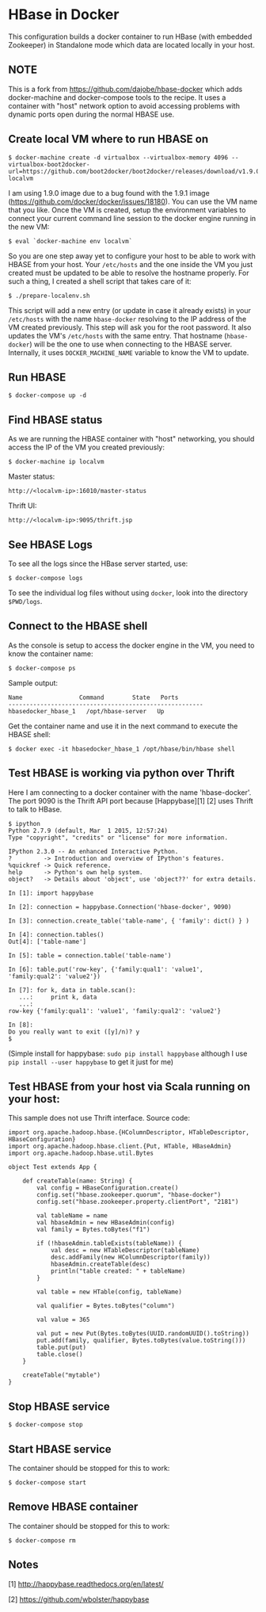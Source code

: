 HBase in Docker
===============

This configuration builds a docker container to run HBase (with
embedded Zookeeper) in Standalone mode which data are located locally in your host.

NOTE
----

This is a fork from https://github.com/dajobe/hbase-docker which adds docker-machine and docker-compose tools to the recipe. It uses a container with "host" network option to avoid accessing problems with dynamic ports open during the normal HBASE use.

Create local VM where to run HBASE on
-------------------------------------

    $ docker-machine create -d virtualbox --virtualbox-memory 4096 --virtualbox-boot2docker-url=https://github.com/boot2docker/boot2docker/releases/download/v1.9.0/boot2docker.iso localvm

I am using 1.9.0 image due to a bug found with the 1.9.1 image (https://github.com/docker/docker/issues/18180).
You can use the VM name that you like. Once the VM is created, setup the environment variables to connect your current command line session to the docker engine running in the new VM:

    $ eval `docker-machine env localvm`

So you are one step away yet to configure your host to be able to work with HBASE from your host. Your `/etc/hosts` and the one inside the VM you just created must be updated to be able to resolve the hostname properly. For such a thing, I created a shell script that takes care of it:

    $ ./prepare-localenv.sh

This script will add a new entry (or update in case it already exists) in your `/etc/hosts` with the name `hbase-docker` resolving to the IP address of the VM created previously. This step will ask you for the root password. It also updates the VM's `/etc/hosts` with the same entry. That hostname (`hbase-docker`) will be the one to use when connecting to the HBASE server. Internally, it uses `DOCKER_MACHINE_NAME` variable to know the VM to update.


Run HBASE
----------

    $ docker-compose up -d

Find HBASE status
-----------------

As we are running the HBASE container with "host" networking, you should access the IP of the VM you created previously:

    $ docker-machine ip localvm

Master status:

    http://<localvm-ip>:16010/master-status

Thrift UI:

    http://<localvm-ip>:9095/thrift.jsp


See HBASE Logs
--------------

To see all the logs since the HBase server started, use:

    $ docker-compose logs


To see the individual log files without using `docker`, look into the directory `$PWD/logs`.


Connect to the HBASE shell
--------------------------

As the console is setup to access the docker engine in the VM, you need to know the container name:

    $ docker-compose ps

Sample output:

    Name                Command        State   Ports
    -------------------------------------------------------
    hbasedocker_hbase_1   /opt/hbase-server   Up


Get the container name and use it in the next command to execute the HBASE shell:

    $ docker exec -it hbasedocker_hbase_1 /opt/hbase/bin/hbase shell


Test HBASE is working via python over Thrift
--------------------------------------------

Here I am connecting to a docker container with the name 'hbase-docker'. The port 9090 is the
Thrift API port because [Happybase][1] [2] uses Thrift to talk to HBase.

    $ ipython
    Python 2.7.9 (default, Mar  1 2015, 12:57:24)
    Type "copyright", "credits" or "license" for more information.

    IPython 2.3.0 -- An enhanced Interactive Python.
    ?         -> Introduction and overview of IPython's features.
    %quickref -> Quick reference.
    help      -> Python's own help system.
    object?   -> Details about 'object', use 'object??' for extra details.

    In [1]: import happybase

    In [2]: connection = happybase.Connection('hbase-docker', 9090)

    In [3]: connection.create_table('table-name', { 'family': dict() } )

    In [4]: connection.tables()
    Out[4]: ['table-name']

    In [5]: table = connection.table('table-name')

    In [6]: table.put('row-key', {'family:qual1': 'value1', 'family:qual2': 'value2'})

    In [7]: for k, data in table.scan():
       ...:     print k, data
       ...:
    row-key {'family:qual1': 'value1', 'family:qual2': 'value2'}

    In [8]:
    Do you really want to exit ([y]/n)? y
    $

(Simple install for happybase: `sudo pip install happybase` although I
use `pip install --user happybase` to get it just for me)


Test HBASE from your host via Scala running on your host:
---------------------------------------------------------
This sample does not use Thrift interface. Source code:


    import org.apache.hadoop.hbase.{HColumnDescriptor, HTableDescriptor, HBaseConfiguration}
    import org.apache.hadoop.hbase.client.{Put, HTable, HBaseAdmin}
    import org.apache.hadoop.hbase.util.Bytes

    object Test extends App {

        def createTable(name: String) {
            val config = HBaseConfiguration.create()
            config.set("hbase.zookeeper.quorum", "hbase-docker")
            config.set("hbase.zookeeper.property.clientPort", "2181")

            val tableName = name
            val hbaseAdmin = new HBaseAdmin(config)
            val family = Bytes.toBytes("f1")

            if (!hbaseAdmin.tableExists(tableName)) {
                val desc = new HTableDescriptor(tableName)
                desc.addFamily(new HColumnDescriptor(family))
                hbaseAdmin.createTable(desc)
                println("table created: " + tableName)
            }

            val table = new HTable(config, tableName)

            val qualifier = Bytes.toBytes("column")

            val value = 365

            val put = new Put(Bytes.toBytes(UUID.randomUUID().toString))
            put.add(family, qualifier, Bytes.toBytes(value.toString()))
            table.put(put)
            table.close()
        }

        createTable("mytable")
    }


Stop HBASE service
------------------

    $ docker-compose stop


Start HBASE service
-------------------
The container should be stopped for this to work:

    $ docker-compose start

Remove HBASE container
----------------------
The container should be stopped for this to work:

    $ docker-compose rm


Notes
-----

[1] http://happybase.readthedocs.org/en/latest/

[2] https://github.com/wbolster/happybase
